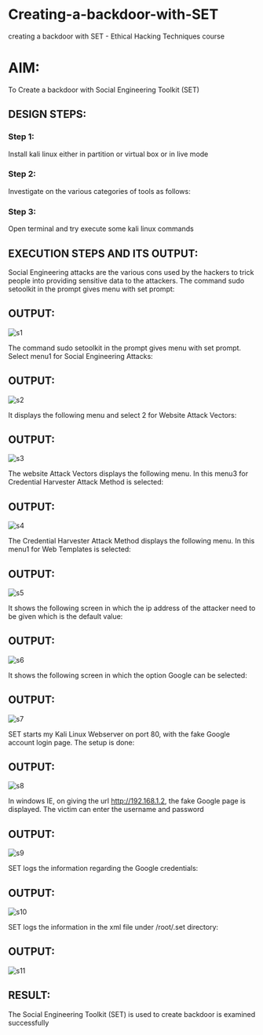 # Creating-a-backdoor-with-SET
creating a backdoor with SET - Ethical Hacking Techniques course

# AIM:
To Create a backdoor with Social Engineering Toolkit (SET)

## DESIGN STEPS:

### Step 1:

Install kali linux either in partition or virtual box or in live mode


### Step 2:

Investigate on the various categories of tools as follows:

### Step 3:

Open terminal and try execute some kali linux commands

## EXECUTION STEPS AND ITS OUTPUT:
Social Engineering attacks are the various cons used by the hackers to trick people into providing sensitive data to the attackers. 
The command sudo setoolkit in the prompt gives menu with set prompt:

## OUTPUT:
![s1](https://github.com/anto-richard/creating-a-backdoor-with-SET/assets/93427534/60e77f28-4de0-4e5a-ab43-a03e5d7dd71f)


The command sudo setoolkit in the prompt gives menu with set prompt. Select menu1 for Social Engineering Attacks:

## OUTPUT:
![s2](https://github.com/anto-richard/creating-a-backdoor-with-SET/assets/93427534/e4d35622-278e-4ac8-8090-a4aed98d7eef)


It displays the following menu and select 2 for Website Attack Vectors:

## OUTPUT:
![s3](https://github.com/anto-richard/creating-a-backdoor-with-SET/assets/93427534/38a30297-260d-44c9-b9ae-ebfa80a36101)



The website Attack Vectors displays the following menu. In this menu3 for Credential Harvester Attack Method is selected:

## OUTPUT:
![s4](https://github.com/anto-richard/creating-a-backdoor-with-SET/assets/93427534/4bdce41e-56f9-4ea8-8235-ed4c6b4da063)


The Credential Harvester Attack Method displays the following menu. In this menu1 for Web Templates is selected:

## OUTPUT:
![s5](https://github.com/anto-richard/creating-a-backdoor-with-SET/assets/93427534/7bf52775-d111-46c9-8d4d-c957b6e1f3d2)


It shows the following screen in which the ip address of the attacker need to be given which is the default value:

## OUTPUT:
![s6](https://github.com/anto-richard/creating-a-backdoor-with-SET/assets/93427534/1cc6b86f-3818-48ae-83bb-afa7bd6d6d5b)


It shows the following screen in which the option Google can be selected:

## OUTPUT:
![s7](https://github.com/anto-richard/creating-a-backdoor-with-SET/assets/93427534/016707d3-2ff6-4491-b55a-ddf7fba68457)


SET starts my Kali Linux Webserver on port 80, with the fake Google account login page. The setup is done:

## OUTPUT:
![s8](https://github.com/anto-richard/creating-a-backdoor-with-SET/assets/93427534/59f55872-9814-435e-97ee-b5259ebeb2b2)


In windows IE, on giving the url http://192.168.1.2, the fake Google page is displayed. The victim can enter the username and password

## OUTPUT:
![s9](https://github.com/anto-richard/creating-a-backdoor-with-SET/assets/93427534/5998d4b3-ebf1-4b28-b453-4f5eb4def334)


SET logs the information regarding the Google credentials:

## OUTPUT:
![s10](https://github.com/anto-richard/creating-a-backdoor-with-SET/assets/93427534/d8bb3bb6-5b3c-481c-9e2e-0cbcdebe6a4a)


SET logs the information in the xml file under /root/.set directory:

## OUTPUT:
![s11](https://github.com/anto-richard/creating-a-backdoor-with-SET/assets/93427534/ba312522-db72-4745-b658-7b687c14fcbd)

## RESULT:
The Social Engineering Toolkit (SET) is used to create backdoor is  examined successfully
